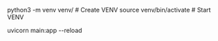 python3 -m venv venv/ # Create VENV
source venv/bin/activate # Start VENV

uvicorn main:app --reload
